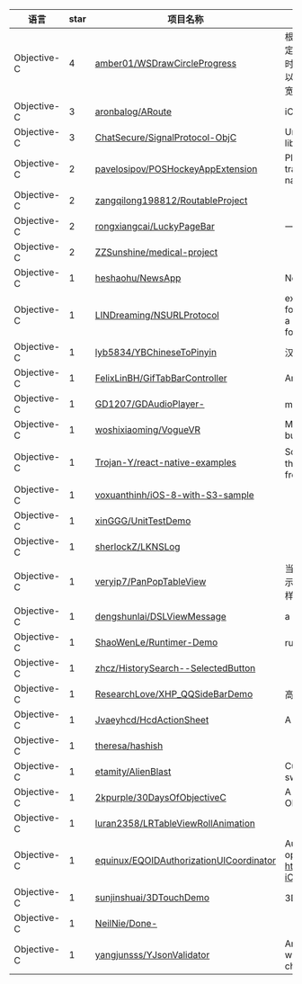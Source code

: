 语言|star|项目名称|描述
---|---|---|---
Objective-C|4|[amber01/WSDrawCircleProgress](https://github.com/amber01/WSDrawCircleProgress)|根据UIBezierPath和CAShapeLayer自定义倒计时进度条，适用于app启动的时候设置一个倒计时关闭启动页面。可以设置进度条颜色，填充颜色，进度条宽度以及点击事件等。
Objective-C|3|[aronbalog/ARoute](https://github.com/aronbalog/ARoute)|iOS router component
Objective-C|3|[ChatSecure/SignalProtocol-ObjC](https://github.com/ChatSecure/SignalProtocol-ObjC)|Unofficial Objective-C wrapper for libsignal-protocol-c
Objective-C|2|[pavelosipov/POSHockeyAppExtension](https://github.com/pavelosipov/POSHockeyAppExtension)|Plugin to HockeyApp SDK for tracking events of a non-crash nature
Objective-C|2|[zangqilong198812/RoutableProject](https://github.com/zangqilong198812/RoutableProject)| 
Objective-C|2|[rongxiangcai/LuckyPageBar](https://github.com/rongxiangcai/LuckyPageBar)|一个关于controller视图切换的控件
Objective-C|2|[ZZSunshine/medical-project](https://github.com/ZZSunshine/medical-project)| 
Objective-C|1|[heshaohu/NewsApp](https://github.com/heshaohu/NewsApp)|News  App
Objective-C|1|[LINDreaming/NSURLProtocol](https://github.com/LINDreaming/NSURLProtocol)|extensive NSURL loading system. for me .add header to a webview for a authentication,maybe it will useful for you.
Objective-C|1|[lyb5834/YBChineseToPinyin](https://github.com/lyb5834/YBChineseToPinyin)|汉语转拼音/中文转拼音
Objective-C|1|[FelixLinBH/GifTabBarController](https://github.com/FelixLinBH/GifTabBarController)|Animation tabBarItem with GIF.
Objective-C|1|[GD1207/GDAudioPlayer-](https://github.com/GD1207/GDAudioPlayer-)|music播放器
Objective-C|1|[woshixiaoming/VogueVR](https://github.com/woshixiaoming/VogueVR)|Made a simple similar to the business of fashion app (a part)
Objective-C|1|[Trojan-Y/react-native-examples](https://github.com/Trojan-Y/react-native-examples)| Some react-native examples，Have their own writing, and draw lessons from others.
Objective-C|1|[voxuanthinh/iOS-8-with-S3-sample](https://github.com/voxuanthinh/iOS-8-with-S3-sample)| 
Objective-C|1|[xinGGG/UnitTestDemo](https://github.com/xinGGG/UnitTestDemo)| 
Objective-C|1|[sherlockZ/LKNSLog](https://github.com/sherlockZ/LKNSLog)| 
Objective-C|1|[veryip7/PanPopTableView](https://github.com/veryip7/PanPopTableView)| 当需要在同一个界面的tableView上展示多层数据时，需要像系统滑动返回一样，滑动返回上一层的数据。
Objective-C|1|[dengshunlai/DSLViewMessage](https://github.com/dengshunlai/DSLViewMessage)|a message show in center of view
Objective-C|1|[ShaoWenLe/Runtimer-Demo](https://github.com/ShaoWenLe/Runtimer-Demo)|runtime实用例子
Objective-C|1|[zhcz/HistorySearch--SelectedButton](https://github.com/zhcz/HistorySearch--SelectedButton)| 
Objective-C|1|[ResearchLove/XHP_QQSideBarDemo](https://github.com/ResearchLove/XHP_QQSideBarDemo)|高仿QQ侧边栏
Objective-C|1|[Jvaeyhcd/HcdActionSheet](https://github.com/Jvaeyhcd/HcdActionSheet)|A custom ActionSheet.
Objective-C|1|[theresa/hashish](https://github.com/theresa/hashish)| 
Objective-C|1|[etamity/AlienBlast](https://github.com/etamity/AlienBlast)|Cute and sweet game developed by swift, coco2d and spritebuilder
Objective-C|1|[2kpurple/30DaysOfObjectiveC](https://github.com/2kpurple/30DaysOfObjectiveC)|A plan for teaching myself Objective-C.
Objective-C|1|[luran2358/LRTableViewRollAnimation](https://github.com/luran2358/LRTableViewRollAnimation)| 
Objective-C|1|[equinux/EQOIDAuthorizationUICoordinator](https://github.com/equinux/EQOIDAuthorizationUICoordinator)|Authorization UI coordinator for openid/AppAuth https://github.com/openid/AppAuth-iOS
Objective-C|1|[sunjinshuai/3DTouchDemo](https://github.com/sunjinshuai/3DTouchDemo)|3DTouch自定义icon
Objective-C|1|[NeilNie/Done-](https://github.com/NeilNie/Done-)| 
Objective-C|1|[yangjunsss/YJsonValidator](https://github.com/yangjunsss/YJsonValidator)|An Xcode plugin to validate json file when save,it can highlight the error character.
